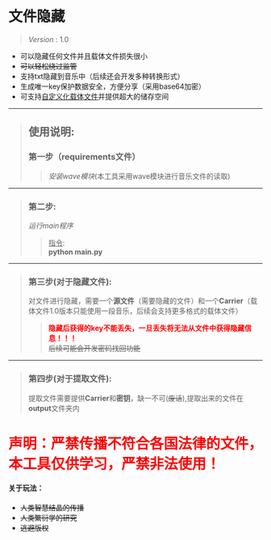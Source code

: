 # 文件隐藏
>_Version_ : 1.0
* 可以隐藏任何文件并且载体文件损失很小
* ~~可以轻松绕过监管~~
* 支持txt隐藏到音乐中（后续还会开发多种转换形式）
* 生成唯一key保护数据安全，方便分享（采用base64加密）
* 可支持<u>自定义化载体文件</u>并提供超大的储存空间
___
> ## 使用说明:
> ### 第一步（requirements文件） 
>   > *安装wave模块*(本工具采用wave模块进行音乐文件的读取)
---
>### 第二步:
> *运行main程序*
>   > <u>指令</u>:  
>   > **python main.py**
___
>### 第三步(对于隐藏文件):
> 对文件进行隐藏，需要一个**源文件**（需要隐藏的文件）和一个**Carrier**（载体文件1.0版本只能使用一段音乐，后续会支持更多格式的载体文件）
>   > <font color=#FF0000>**隐藏后获得的key不能丢失，一旦丢失将无法从文件中获得隐藏信息！！！**</font>  
>   > ~~后续可能会开发密码找回功能~~  
___
>### 第四步(对于提取文件):
> 提取文件需要提供**Carrier**和**密钥**，缺一不可(~~废话~~),提取出来的文件在**output**文件夹内

# <font color=#FF0000>声明：严禁传播不符合各国法律的文件，本工具仅供学习，严禁非法使用！</font>
#### 关于玩法：
* ~~人类智慧结晶的传播~~  
* ~~人类繁衍学的研究~~
* ~~逃避版权~~
